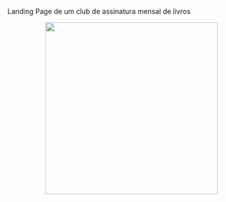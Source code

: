Landing Page de um club de assinatura mensal de livros 
<p align="center">
    <img src="./components/screenshot.png" width="350">
</p>